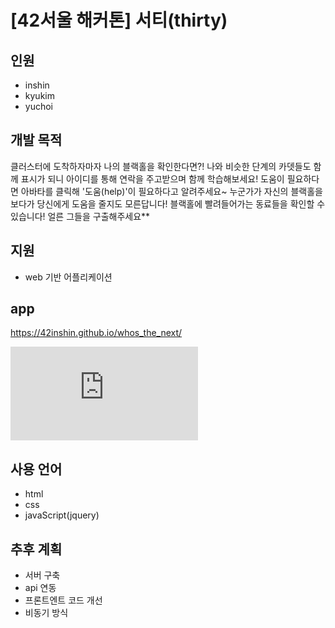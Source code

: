 # [42서울 해커톤] 서티(thirty)
## 인원
- inshin
- kyukim
- yuchoi

## 개발 목적
클러스터에 도착하자마자 나의 블랙홀을 확인한다면?! 나와 비슷한 단계의 카뎃들도 함께 표시가 되니 아이디를 통해 연락을 주고받으며 함께 학습해보세요! 도움이 필요하다면 아바타를 클릭해 '도움(help)'이 필요하다고 알려주세요~ 누군가가 자신의 블랙홀을 보다가 당신에게 도움을 줄지도 모른답니다! 블랙홀에 빨려들어가는 동료들을 확인할 수 있습니다! 얼른 그들을 구출해주세요**

## 지원
- web 기반 어플리케이션

## app
https://42inshin.github.io/whos_the_next/
<iframe src="https://42inshin.github.io/whos_the_next/" frameborder="0"></iframe>


## 사용 언어
- html
- css
- javaScript(jquery)

## 추후 계획
- 서버 구축
- api 연동
- 프론트엔트 코드 개선
- 비동기 방식

>
